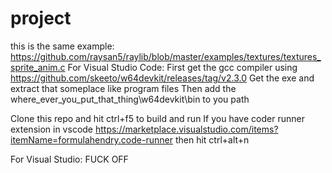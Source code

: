 # project
this is the same example: https://github.com/raysan5/raylib/blob/master/examples/textures/textures_sprite_anim.c
For Visual Studio Code:
First get the gcc compiler using https://github.com/skeeto/w64devkit/releases/tag/v2.3.0
Get the exe and extract that someplace like program files
Then add the where_ever_you_put_that_thing\w64devkit\bin to you path

Clone this repo and hit ctrl+f5 to build and run 
If you have coder runner extension in vscode https://marketplace.visualstudio.com/items?itemName=formulahendry.code-runner then hit ctrl+alt+n

For Visual Studio:
FUCK OFF
